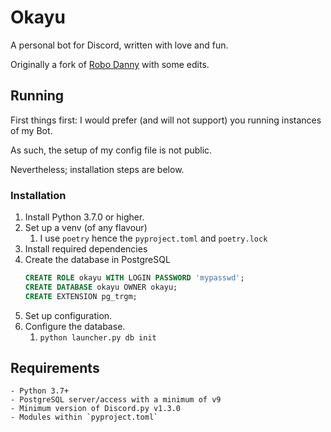# Okayu

A personal bot for Discord, written with love and fun.

Originally a fork of [Robo Danny](https://github.com/Rapptz/RoboDanny) with some edits.

## Running

First things first: I would prefer (and will not support) you running instances of my Bot.

As such, the setup of my config file is not public.

Nevertheless; installation steps are below.

### Installation
1. Install Python 3.7.0 or higher.
2. Set up a venv (of any flavour)
    1. I use `poetry` hence the `pyproject.toml` and `poetry.lock`
3. Install required dependencies
4. Create the database in PostgreSQL
   ```sql
   CREATE ROLE okayu WITH LOGIN PASSWORD 'mypasswd';
   CREATE DATABASE okayu OWNER okayu;
   CREATE EXTENSION pg_trgm;
    ```
5. Set up configuration.
6. Configure the database.
   1. `python launcher.py db init`


## Requirements

    - Python 3.7+
    - PostgreSQL server/access with a minimum of v9
    - Minimum version of Discord.py v1.3.0
    - Modules within `pyproject.toml`